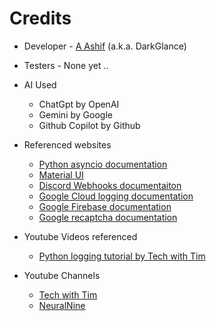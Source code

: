 # Credits

 - Developer -  [A Ashif](https://www.linkedin.com/in/ashif4354/)  (a.k.a. DarkGlance)

 - Testers - None yet ..

 - AI Used 
    - ChatGpt by OpenAI
    - Gemini by Google
    - Github Copilot by Github

- Referenced websites
    - [Python asyncio documentation](https://docs.python.org/3/library/asyncio.html) 
    - [Material UI](https://mui.com/material-ui/)
    - [Discord Webhooks documentaiton](https://discord.com/developers/docs/resources/webhook)
    - [Google Cloud logging documentation](https://cloud.google.com/logging/docs)
    - [Google Firebase documentation](https://firebase.google.com/docs)
    - [Google recaptcha documentation](https://developers.google.com/recaptcha/intro)


- Youtube Videos referenced
    - [Python logging tutorial by Tech with Tim](https://www.youtube.com/watch?v=urrfJgHwIJA)

- Youtube Channels
    - [Tech with Tim](https://www.youtube.com/@TechWithTim)
    - [NeuralNine](https://www.youtube.com/@NeuralNine)